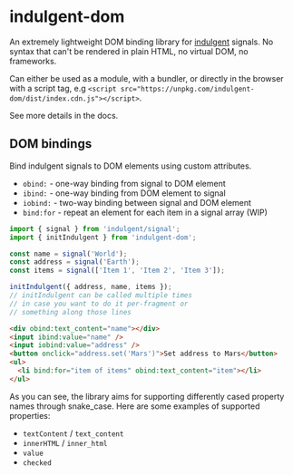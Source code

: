 # indulgent-dom

An extremely lightweight DOM binding library for [indulgent](https://frodi-karlsson.github.io/indulgent/) signals. No syntax that can't be rendered in plain HTML, no virtual DOM, no frameworks.

Can either be used as a module, with a bundler, or directly in the browser with a script tag, e.g `<script src="https://unpkg.com/indulgent-dom/dist/index.cdn.js"></script>`.

See more details in the docs.

## DOM bindings

Bind indulgent signals to DOM elements using custom attributes.

- `obind:` - one-way binding from signal to DOM element
- `ibind:` - one-way binding from DOM element to signal
- `iobind:` - two-way binding between signal and DOM element
- `bind:for` - repeat an element for each item in a signal array (WIP)

```ts
import { signal } from 'indulgent/signal';
import { initIndulgent } from 'indulgent-dom';

const name = signal('World');
const address = signal('Earth');
const items = signal(['Item 1', 'Item 2', 'Item 3']);

initIndulgent({ address, name, items });
// initIndulgent can be called multiple times
// in case you want to do it per-fragment or
// something along those lines
```

```html
<div obind:text_content="name"></div>
<input ibind:value="name" />
<input iobind:value="address" />
<button onclick="address.set('Mars')">Set address to Mars</button>
<ul>
  <li bind:for="item of items" obind:text_content="item"></li>
</ul>
```

As you can see, the library aims for supporting differently cased property names through snake_case.
Here are some examples of supported properties:

- `textContent` / `text_content`
- `innerHTML` / `inner_html`
- `value`
- `checked`
